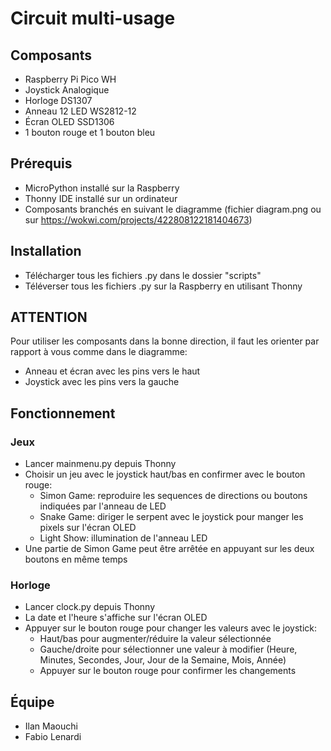 # Circuit multi-usage
## Composants

- Raspberry Pi Pico WH
- Joystick Analogique
- Horloge DS1307
- Anneau 12 LED WS2812-12
- Écran OLED SSD1306
- 1 bouton rouge et 1 bouton bleu

## Prérequis

- MicroPython installé sur la Raspberry
- Thonny IDE installé sur un ordinateur
- Composants branchés en suivant le diagramme (fichier diagram.png ou sur https://wokwi.com/projects/422808122181404673)

## Installation

- Télécharger tous les fichiers .py dans le dossier "scripts"
- Téléverser tous les fichiers .py sur la Raspberry en utilisant Thonny

## ATTENTION
Pour utiliser les composants dans la bonne direction, il faut les orienter par rapport à vous comme dans le diagramme:
- Anneau et écran avec les pins vers le haut
- Joystick avec les pins vers la gauche

## Fonctionnement
### Jeux

- Lancer mainmenu.py depuis Thonny
- Choisir un jeu avec le joystick haut/bas en confirmer avec le bouton rouge:
    - Simon Game: reproduire les sequences de directions ou boutons indiquées par l'anneau de LED
    - Snake Game: diriger le serpent avec le joystick pour manger les pixels sur l'écran OLED
    - Light Show: illumination de l'anneau LED
- Une partie de Simon Game peut être arrêtée en appuyant sur les deux boutons en même temps

### Horloge

- Lancer clock.py depuis Thonny
- La date et l'heure s'affiche sur l'écran OLED
- Appuyer sur le bouton rouge pour changer les valeurs avec le joystick:
    - Haut/bas pour augmenter/réduire la valeur sélectionnée
    - Gauche/droite pour sélectionner une valeur à modifier (Heure, Minutes, Secondes, Jour, Jour de la Semaine, Mois, Année)
    - Appuyer sur le bouton rouge pour confirmer les changements

## Équipe

- Ilan Maouchi
- Fabio Lenardi